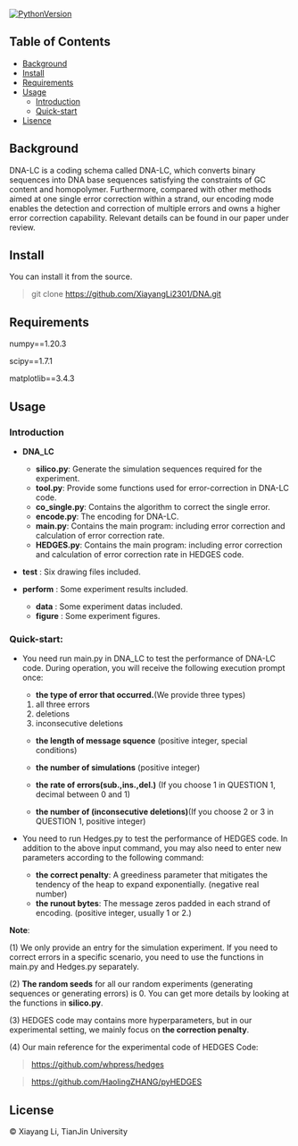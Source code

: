 [![PythonVersion](https://img.shields.io/badge/python-3.7-blue)](https://img.shields.io/badge/python-3.7-blue)

## Table of Contents

- [Background](#background)
- [Install](#install)
- [Requirements](#requirements)
- [Usage](#usage)
    - [Introduction](#introduction)
    - [Quick-start](#quick-start)
- [Lisence](#license)
## Background

DNA-LC is a coding schema called DNA-LC, which converts binary sequences into DNA base sequences satisfying the constraints of GC content and homopolymer. Furthermore, compared with other methods aimed at one single error correction within a strand, our encoding mode enables the detection and correction of multiple errors and owns a higher error correction capability. Relevant details can be found in our paper under review.

## Install

You can install it from the source.

> git clone https://github.com/XiayangLi2301/DNA.git

## Requirements

numpy==1.20.3

scipy==1.7.1

matplotlib==3.4.3

## Usage

### Introduction

- **DNA_LC**
    - **silico.py**: Generate the simulation sequences required for the experiment. 
    - **tool.py**: Provide some functions used for error-correction in DNA-LC code.
    - **co_single.py**: Contains the algorithm to correct the single error.
    - **encode.py**: The encoding for DNA-LC.
    - **main.py**: Contains the main program: including error correction and calculation of error correction rate.
    - **HEDGES.py**: Contains the main program: including error correction and calculation of error correction rate in HEDGES code.

- **test** : Six drawing files included.
- **perform** : Some experiment results included.
    - **data** : Some experiment datas included.
    - **figure** : Some experiment figures.

### Quick-start:

- You need run main.py in DNA_LC to test the performance of DNA-LC code. During operation, you will receive the following execution prompt once:

    - **the type of error that occurred.**(We provide three types)

    1. all three errors
    2. deletions
    3. inconsecutive deletions

    - **the length of message squence** (positive integer, special conditions)

    - **the number of simulations** (positive integer)

    - **the rate of errors(sub.,ins.,del.)** (If you choose 1 in QUESTION 1, decimal between 0 and 1)

    - **the number of (inconsecutive deletions)**(If you choose 2 or 3 in QUESTION 1, positive integer)

- You need to run Hedges.py to test the performance of HEDGES code. In addition to the above input command, you may also need to enter new parameters according to the following command:
    - **the correct penalty**: A greediness parameter that mitigates the tendency of the heap to expand exponentially. (negative real number)
    - **the runout bytes**: The message zeros padded in each strand of encoding. (positive integer, usually 1 or 2.)

**Note**: 

(1) We only provide an entry for the simulation experiment. If you need to correct errors in a specific scenario, you need to use the functions in main.py and Hedges.py separately.

(2) **The random seeds** for all our random experiments (generating sequences or generating errors) is 0. You can get more details by looking at the functions in **silico.py**.

(3) HEDGES code may contains more hyperparameters, but in our experimental setting, we mainly focus on **the correction penalty**. 

(4) Our main reference for the experimental code of HEDGES Code:
> https://github.com/whpress/hedges

> https://github.com/HaolingZHANG/pyHEDGES

## License

© Xiayang Li, TianJin University
